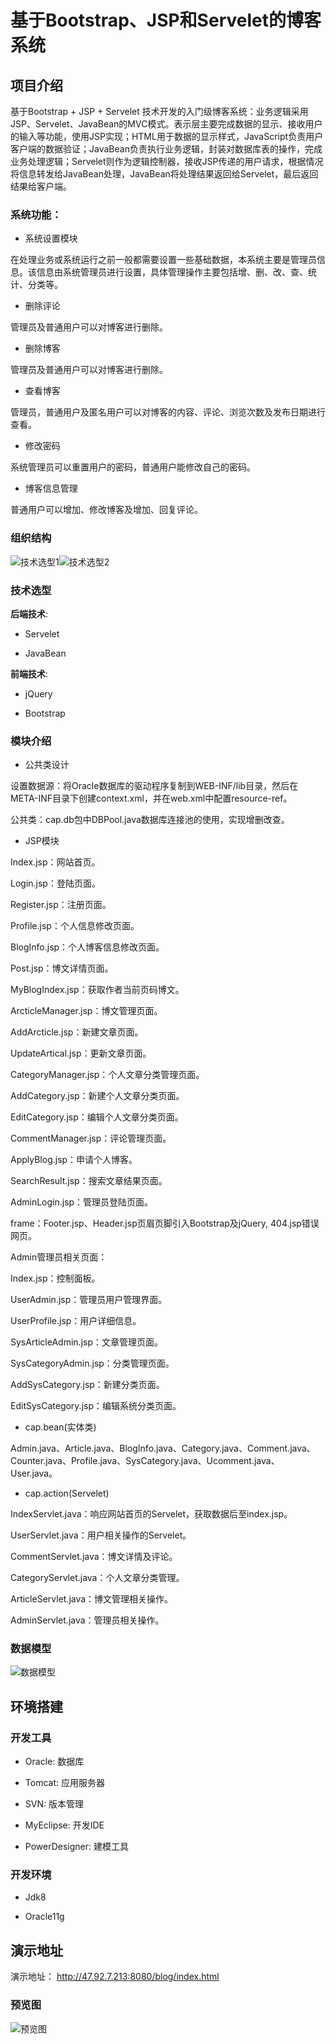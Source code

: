 # 基于Bootstrap、JSP和Servelet的博客系统

## 项目介绍

基于Bootstrap + JSP + Servelet 技术开发的入门级博客系统：业务逻辑采用JSP、Servelet、JavaBean的MVC模式。表示层主要完成数据的显示、接收用户的输入等功能，使用JSP实现；HTML用于数据的显示样式，JavaScript负责用户客户端的数据验证；JavaBean负责执行业务逻辑，封装对数据库表的操作，完成业务处理逻辑；Servelet则作为逻辑控制器，接收JSP传递的用户请求，根据情况将信息转发给JavaBean处理，JavaBean将处理结果返回给Servelet，最后返回结果给客户端。


### 系统功能：

* 系统设置模块

在处理业务或系统运行之前一般都需要设置一些基础数据，本系统主要是管理员信息。该信息由系统管理员进行设置，具体管理操作主要包括增、删、改、查、统计、分类等。

* 删除评论

管理员及普通用户可以对博客进行删除。

* 删除博客

管理员及普通用户可以对博客进行删除。

* 查看博客

管理员，普通用户及匿名用户可以对博客的内容、评论、浏览次数及发布日期进行查看。

* 修改密码

系统管理员可以重置用户的密码，普通用户能修改自己的密码。

* 	博客信息管理 

普通用户可以增加、修改博客及增加、回复评论。

### 组织结构

![技术选型1](/documents/selection1.png)![技术选型2](/documents/selection2.png)

### 技术选型

**后端技术**:

* Servelet

* JavaBean

**前端技术**:

* jQuery

* Bootstrap
### 模块介绍

* 公共类设计

设置数据源：将Oracle数据库的驱动程序复制到WEB-INF/lib目录，然后在META-INF目录下创建context.xml，并在web.xml中配置resource-ref。

公共类：cap.db包中DBPool.java数据库连接池的使用，实现增删改查。

* JSP模块

Index.jsp：网站首页。

Login.jsp：登陆页面。

Register.jsp：注册页面。

Profile.jsp：个人信息修改页面。

BlogInfo.jsp：个人博客信息修改页面。

Post.jsp：博文详情页面。

MyBlogIndex.jsp：获取作者当前页码博文。

ArcticleManager.jsp：博文管理页面。

AddArcticle.jsp：新建文章页面。

UpdateArtical.jsp：更新文章页面。

CategoryManager.jsp：个人文章分类管理页面。

AddCategory.jsp：新建个人文章分类页面。

EditCategory.jsp：编辑个人文章分类页面。

CommentManager.jsp：评论管理页面。

ApplyBlog.jsp：申请个人博客。

SearchResult.jsp：搜索文章结果页面。

AdminLogin.jsp：管理员登陆页面。

frame：Footer.jsp、Header.jsp页眉页脚引入Bootstrap及jQuery, 404.jsp错误网页。

Admin管理员相关页面： 

Index.jsp：控制面板。

UserAdmin.jsp：管理员用户管理界面。

UserProfile.jsp：用户详细信息。

SysArticleAdmin.jsp：文章管理页面。

SysCategoryAdmin.jsp：分类管理页面。

AddSysCategory.jsp：新建分类页面。

EditSysCategory.jsp：编辑系统分类页面。

* cap.bean(实体类)

Admin.java、Article.java、BlogInfo.java、Category.java、Comment.java、Counter.java、Profile.java、SysCategory.java、Ucomment.java、User.java。

* cap.action(Servelet)

IndexServlet.java：响应网站首页的Servelet，获取数据后至index.jsp。

UserServlet.java：用户相关操作的Servelet。

CommentServlet.java：博文详情及评论。

CategoryServlet.java：个人文章分类管理。

ArticleServlet.java：博文管理相关操作。

AdminServlet.java：管理员相关操作。

### 数据模型

![数据模型](/documents/data-model.png)

## 环境搭建

### 开发工具

* Oracle: 数据库

* Tomcat: 应用服务器

* SVN: 版本管理

* MyEclipse: 开发IDE

* PowerDesigner: 建模工具

### 开发环境

* Jdk8

* Oracle11g

## 演示地址

演示地址： http://47.92.7.213:8080/blog/index.html

### 预览图

![预览图](/documents/preview.png)
